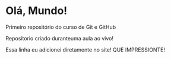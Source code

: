 # Olá, Mundo!
 Primeiro repositório do curso de Git e GitHub

Reposítorio criado duranteuma aula ao vivo!

Essa linha eu adicionei diretamente no site! QUE IMPRESSIONTE!
